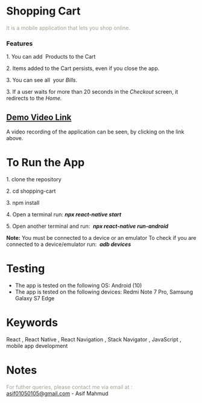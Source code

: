 # Shopping Cart

<span class="colour" style="color:rgb(167, 159, 147)">It is a mobile application that lets you shop online.</span>
<br>
### Features

1\. You can add  Products to the Cart

2\. Items added to the Cart persists\, even if you close the app\.

3\. You can see all  your *Bills*.

3\. If a user waits for more than 20 seconds in the *Checkout* screen, it redirects to the *Home.*
<br>
## [Demo Video Link](https://drive.google.com/file/d/14R42XGjgimpYmckXyFhIQ5369iZTTOY3/view?usp=sharing)

A video recording of the application can be seen, by clicking on the link above.
<br>
# To Run the App

1\. clone the repository

2\. cd shopping\-cart

3\. npm install

4\. Open a terminal run: <i>**npx react-native start**</i>

5\. Open another terminal and run:  <i>**npx react-native run-android**&nbsp;</i>

<i></i>
**Note:** You must be connected to a device or an emulator
To check if you are connected to a device/emulator run:  <i>**adb devices**</i>

# Testing

* The app is tested on the following OS: Android (10)
* The app is tested on the following devices: Redmi Note 7 Pro, Samsung Galaxy S7 Edge

# Keywords

React , React Native , React Navigation , Stack Navigator , JavaScript , mobile app development

# Notes

<span class="colour" style="color:rgb(167, 159, 147)">For futher queries, please contact me via email at : asif01050105@gmail.com</span>
<span class="colour" style="color:rgb(167, 159, 147)"></span>
<span class="colour" style="color:rgb(167, 159, 147)"></span>
<span class="colour" style="color:rgb(167, 159, 147)"></span>
\- Asif Mahmud